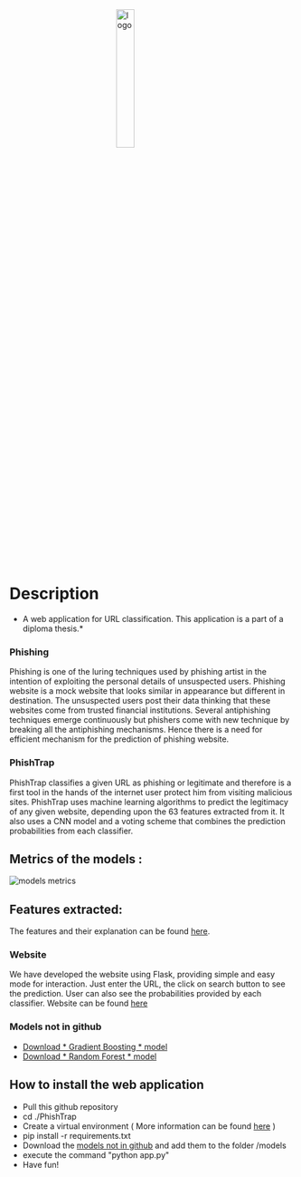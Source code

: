 <img style="display: block; margin-left: auto; margin-right: auto; max-width: 100%; height: auto; width: 25%;" src="https://github.com/souliotispanagiotis/PhishTrap/blob/main/PhishTrap/static/logo6.png" alt="logo">

# Description 
* A web application for URL classification. This application is a part of a diploma thesis.*

### Phishing 
Phishing is one of the luring techniques used by phishing artist in the intention of exploiting the personal details of unsuspected users. Phishing website is a mock website that looks similar in appearance but different in destination. The unsuspected users post their data thinking that these websites come from trusted financial institutions. Several antiphishing techniques emerge continuously but phishers come with new technique by breaking all the antiphishing mechanisms. Hence there is a need for efficient mechanism for the prediction of phishing website.

### PhishTrap
PhishTrap classifies a given URL as phishing or legitimate and therefore is a first tool in the hands of the internet user protect him from visiting
malicious sites.
PhishTrap uses machine learning algorithms to predict the legitimacy of any given website, depending upon the 63 features extracted from it.
It also uses a CNN model and a voting scheme that combines the prediction probabilities from each classifier.
## Metrics of the models :
![models metrics](https://github.com/souliotispanagiotis/PhishTrap/blob/master/final_models_voting.jpg)

## Features extracted: 
The features and their explanation can be found [here](https://github.com/souliotispanagiotis/PhishTrap/blob/main/features.pdf).

### Website
We have developed the website using Flask, providing simple and easy mode for interaction. Just enter the URL, the click on search button to see the prediction.
User can also see the probabilities provided by each classifier.
Website can be found [here](http://83.212.77.114:8080/)

### Models not in github
- [Download * Gradient Boosting * model](https://1drv.ms/u/s!AlWc1s-bBYW7gmTFQ20EXM4uBqSX?e=WFcqA9)
- [Download * Random Forest * model](https://1drv.ms/u/s!AlWc1s-bBYW7gmNCQp6UAR-dMUGF?e=3aSrf5)

## How to install the web application
- Pull this github repository
- cd ./PhishTrap
- Create a virtual environment ( More information can be found [here](https://packaging.python.org/guides/installing-using-pip-and-virtual-environments/#installing-virtualenv) )
- pip install -r requirements.txt
- Download the [models not in github](https://github.com/souliotispanagiotis/PhishTrap/tree/master#models-not-in-github) and add them to the folder /models
- execute the command "python app.py"
- Have fun!
